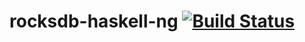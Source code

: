 # rocksdb-haskell-ng [![Build Status](https://travis-ci.org/chrisdone/rocksdb-haskell-ng.svg)](https://travis-ci.org/chrisdone/rocksdb-haskell-ng)

